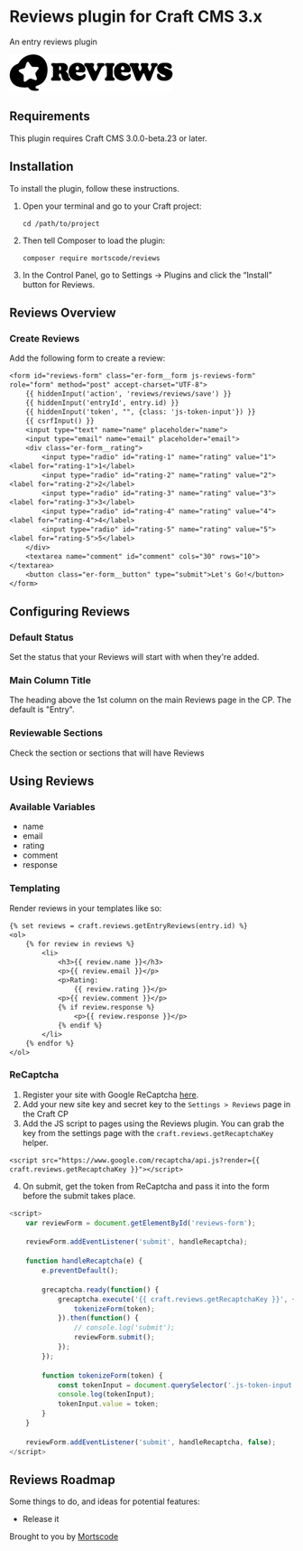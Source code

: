 # Reviews plugin for Craft CMS 3.x

An entry reviews plugin

![Screenshot](resources/img/plugin-logo.png)

## Requirements

This plugin requires Craft CMS 3.0.0-beta.23 or later.

## Installation

To install the plugin, follow these instructions.

1.  Open your terminal and go to your Craft project:

        cd /path/to/project

2.  Then tell Composer to load the plugin:

        composer require mortscode/reviews

3.  In the Control Panel, go to Settings → Plugins and click the “Install” button for Reviews.

## Reviews Overview

### Create Reviews

Add the following form to create a review:

```twig
<form id="reviews-form" class="er-form__form js-reviews-form" role="form" method="post" accept-charset="UTF-8">
    {{ hiddenInput('action', 'reviews/reviews/save') }}
    {{ hiddenInput('entryId', entry.id) }}
    {{ hiddenInput('token', "", {class: 'js-token-input'}) }}
    {{ csrfInput() }}
    <input type="text" name="name" placeholder="name">
    <input type="email" name="email" placeholder="email">
    <div class="er-form__rating">
        <input type="radio" id="rating-1" name="rating" value="1"><label for="rating-1">1</label>
        <input type="radio" id="rating-2" name="rating" value="2"><label for="rating-2">2</label>
        <input type="radio" id="rating-3" name="rating" value="3"><label for="rating-3">3</label>
        <input type="radio" id="rating-4" name="rating" value="4"><label for="rating-4">4</label>
        <input type="radio" id="rating-5" name="rating" value="5"><label for="rating-5">5</label>
    </div>
    <textarea name="comment" id="comment" cols="30" rows="10"></textarea>
    <button class="er-form__button" type="submit">Let's Go!</button>
</form>
```

## Configuring Reviews

### Default Status

Set the status that your Reviews will start with when they're added.

### Main Column Title

The heading above the 1st column on the main Reviews page in the CP. The default is "Entry".

### Reviewable Sections

Check the section or sections that will have Reviews

## Using Reviews

### Available Variables

-   name
-   email
-   rating
-   comment
-   response

### Templating

Render reviews in your templates like so:

```twig
{% set reviews = craft.reviews.getEntryReviews(entry.id) %}
<ol>
    {% for review in reviews %}
        <li>
            <h3>{{ review.name }}</h3>
            <p>{{ review.email }}</p>
            <p>Rating:
                {{ review.rating }}</p>
            <p>{{ review.comment }}</p>
            {% if review.response %}
                <p>{{ review.response }}</p>
            {% endif %}
        </li>
    {% endfor %}
</ol>
```

### ReCaptcha

1. Register your site with Google ReCaptcha [here]('https://www.google.com/recaptcha/admin/create).
2. Add your new site key and secret key to the `Settings > Reviews` page in the Craft CP
3. Add the JS script to pages using the Reviews plugin. You can grab the key from the settings page with the `craft.reviews.getRecaptchaKey` helper.

```
<script src="https://www.google.com/recaptcha/api.js?render={{ craft.reviews.getRecaptchaKey }}"></script>
```

4. On submit, get the token from ReCaptcha and pass it into the form before the submit takes place.

```js
<script>
    var reviewForm = document.getElementById('reviews-form');

    reviewForm.addEventListener('submit', handleRecaptcha);

    function handleRecaptcha(e) {
        e.preventDefault();

        grecaptcha.ready(function() {
            grecaptcha.execute('{{ craft.reviews.getRecaptchaKey }}', {action: 'submit'}).then(function(token) {
                tokenizeForm(token);
            }).then(function() {
                // console.log('submit');
                reviewForm.submit();
            });
        });

        function tokenizeForm(token) {
            const tokenInput = document.querySelector('.js-token-input');
            console.log(tokenInput);
            tokenInput.value = token;
        }
    }

    reviewForm.addEventListener('submit', handleRecaptcha, false);
</script>
```

## Reviews Roadmap

Some things to do, and ideas for potential features:

-   Release it

Brought to you by [Mortscode](https://github.com/mortscode)
